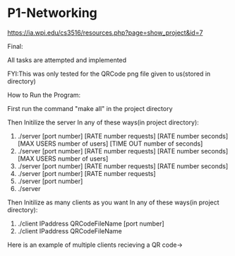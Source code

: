 # P1-Networking
https://ia.wpi.edu/cs3516/resources.php?page=show_project&id=7

Final:

All tasks are attempted and implemented

FYI:This was only tested for the QRCode png file given to us(stored in directory)

How to Run the Program:

First run the command "make all" in the project directory

Then Initilize the server In any of these ways(in project directory):

1) ./server  [port number]  [RATE number requests] [RATE number seconds] [MAX USERS number of users]  [TIME OUT number of seconds]
2) ./server  [port number]  [RATE number requests] [RATE number seconds] [MAX USERS number of users]
3) ./server  [port number]  [RATE number requests] [RATE number seconds]
4) ./server  [port number]  [RATE number requests]
5) ./server  [port number]  
6) ./server  

Then Initilize as many clients as you want In any of these ways(in project directory):
1) ./client IPaddress QRCodeFileName [port number]
2) ./client IPaddress QRCodeFileName

Here is an example of multiple clients recieving a QR code->
